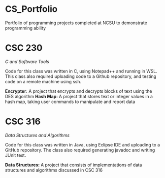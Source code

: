 # CS_Portfolio
Portfolio of programming projects completed at NCSU to demonstrate programming ability

# CSC 230
*C and Software Tools*

Code for this class was written in C, using Notepad++ and running in WSL.
This class also required uploading code to a Github repository, and testing code on a remote machine using ssh.

**Encrypter:** A project that encrypts and decrypts blocks of text using the DES algorithm
**Hash Map:** A project that stores text or integer values in a hash map, taking user commands to manipulate and report data

# CSC 316
*Data Structures and Algorithms*

Code for this class was written in Java, using Eclipse IDE and uploading to a GitHub repository.
The class also required generating javadoc and writing JUnit test.

**Data Structures:** A project that consists of implementations of data structures and algorithms discussed in CSC 316
